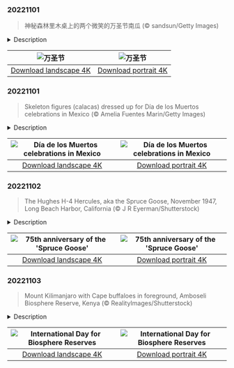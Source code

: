 

### 20221101

> 神秘森林里木桌上的两个微笑的万圣节南瓜 (© sandsun/Getty Images)

<details>
<summary>Description</summary>

> 南瓜灯最早起源于古代爱尔兰。后来这个习俗传入美国，新大陆的人们用南瓜替代萝卜，在上面雕刻鬼脸，在里面放上蜡烛，演变成了现在的南瓜灯，成为了万圣节的标志性装饰。
> 
> 
> 
> 

</details>

| ![万圣节](https://cn.bing.com/th?id=OHR.SmilingPunpkins2022_ZH-CN6763384812_UHD.jpg&pid=hp&w=400&h=224&rs=1&c=4) | ![万圣节](https://cn.bing.com/th?id=OHR.SmilingPunpkins2022_ZH-CN6763384812_1080x1920.jpg&pid=hp&w=155&h=315&rs=1&c=4) |
|:---------:|:---------:|
| [Download landscape 4K](https://cn.bing.com/th?id=OHR.SmilingPunpkins2022_ZH-CN6763384812_UHD.jpg) | [Download portrait 4K](https://cn.bing.com/th?id=OHR.SmilingPunpkins2022_ZH-CN6763384812_1080x1920.jpg) |

### 20221101

> Skeleton figures (calacas) dressed up for Día de los Muertos celebrations in Mexico (© Amelia Fuentes Marin/Getty Images)

<details>
<summary>Description</summary>

> It may seem odd to celebrate death—after all, it's the end of our personal era. But tell that to people who celebrate the Day of the Dead, or el Día de los Muertos, and they'll smile. They may explain that death is part of the circle of life, and as natural as any other human milestone. As our photo shows, the Day of the Dead is a big holiday in Mexico, where calacas—skeleton figures of musicians, workers, and other folks in merry scenes of everyday 'life'—lurk everywhere for weeks before the main event. Of course, living people also play dead for the day, donning skeleton outfits, masks, and grotesque makeup. Music, processions, and food add to the quirky, fun carnival atmosphere.
> 
> The Day of the Dead has deep roots in Mexico. In Aztec times, for example, the belief was that after people died, they traveled to the Land of the Dead, called Chicunamictlán. Mexico's pre-Hispanic beliefs eventually melded with Catholic celebrations of All Saints' Day and All Souls' Day to create the joyous event celebrated today. Families leave food or other gifts on their loved ones' graves or on homemade altars called 'ofrendas,' welcoming deceased relatives for the day. No wonder it's viewed as a happy holiday—you get to hang out with the spirits of the dearly loved people whom you've lost. (Just don't let Uncle Joe tell one of his jokes.)
> 
> 

</details>

| ![Día de los Muertos celebrations in Mexico](https://cn.bing.com/th?id=OHR.Calacas_EN-US6430903741_UHD.jpg&pid=hp&w=400&h=224&rs=1&c=4) | ![Día de los Muertos celebrations in Mexico](https://cn.bing.com/th?id=OHR.Calacas_EN-US6430903741_1080x1920.jpg&pid=hp&w=155&h=315&rs=1&c=4) |
|:---------:|:---------:|
| [Download landscape 4K](https://cn.bing.com/th?id=OHR.Calacas_EN-US6430903741_UHD.jpg) | [Download portrait 4K](https://cn.bing.com/th?id=OHR.Calacas_EN-US6430903741_1080x1920.jpg) |

### 20221102

> The Hughes H-4 Hercules, aka the Spruce Goose, November 1947, Long Beach Harbor, California (© J R Eyerman/Shutterstock)

<details>
<summary>Description</summary>

> Today we're looking back to a time when an eccentric billionaire's dream of reaching new heights was still a novel idea. It was 75 years ago today that Howard Hughes' 'flying boat,' dubbed the 'Spruce Goose,' made its one and only flight. Officially named the Hughes H-4 Hercules, the press persisted in calling it the 'Spruce Goose' even though it was constructed almost entirely of birch wood. The plane was commissioned in 1942 by American industrialist Henry Kaiser, who supplied ships to the US during World War II. Kaiser recruited Hughes—the film producer turned pilot, engineer, and business magnate—to build a flying cargo ship that could avoid German submarines while transporting troops and war supplies across the Atlantic. The contract called for three of the planes to be built within two years. Hughes was still working on the design when the war ended—in the end, he delivered only the one in our photo, two years after V-E Day.
> 
> Adjusted for inflation, the Spruce Goose cost roughly $213 million. It remains the largest flying boat ever built and when it was finished, it had the longest wingspan of any previously built aircraft at 320 feet, 11 inches. Even though the plane was no longer needed for the war effort, Hughes was committed to seeing it fly, which it did, but just barely. After liftoff, it flew at 135 mph roughly 70 feet above the water. It cruised for about a mile for a whopping 26 seconds. 'I put the sweat of my life into this thing,' Hughes had said just a few months prior, vowing to leave the country if it was a failure. Failure is in the eye of the beholder, however, as Hughes never left and his spending of government funds was considered reasonable, because, technically, the Spruce Goose did fly.
> 
> 

</details>

| ![75th anniversary of the 'Spruce Goose'](https://cn.bing.com/th?id=OHR.SpruceGoose_EN-US0021752220_UHD.jpg&pid=hp&w=400&h=224&rs=1&c=4) | ![75th anniversary of the 'Spruce Goose'](https://cn.bing.com/th?id=OHR.SpruceGoose_EN-US0021752220_1080x1920.jpg&pid=hp&w=155&h=315&rs=1&c=4) |
|:---------:|:---------:|
| [Download landscape 4K](https://cn.bing.com/th?id=OHR.SpruceGoose_EN-US0021752220_UHD.jpg) | [Download portrait 4K](https://cn.bing.com/th?id=OHR.SpruceGoose_EN-US0021752220_1080x1920.jpg) |

### 20221103

> Mount Kilimanjaro with Cape buffaloes in foreground, Amboseli Biosphere Reserve, Kenya (© RealityImages/Shutterstock)

<details>
<summary>Description</summary>

> UNESCO designated November 3, 2022, the first annual International Day for Biosphere Reserves. Biosphere reserves are vast areas around the world used to promote biodiversity, cultural diversity, environmentally sustainable economic development, and research and education on how humans can coexist with nature.
> 
> The Amboseli Biosphere Reserve, which we feature today, is located on the Kenyan side of Mount Kilimanjaro and includes an amazing variety of ecological zones, including dry mountain forests, mountains, savannah rangelands, wetlands, and swamps. Elephants, lions, and giraffes make their home in the Amboseli. Designated a UNESCO biosphere reserve in 1980, Amboseli was a focus of a UN-sponsored program to ensure the long-term conservation of biodiversity in the area, partly by involving the local population in sustainable use.
> 
> 

</details>

| ![International Day for Biosphere Reserves](https://cn.bing.com/th?id=OHR.AmboseliBioshere_EN-US9391999022_UHD.jpg&pid=hp&w=400&h=224&rs=1&c=4) | ![International Day for Biosphere Reserves](https://cn.bing.com/th?id=OHR.AmboseliBioshere_EN-US9391999022_1080x1920.jpg&pid=hp&w=155&h=315&rs=1&c=4) |
|:---------:|:---------:|
| [Download landscape 4K](https://cn.bing.com/th?id=OHR.AmboseliBioshere_EN-US9391999022_UHD.jpg) | [Download portrait 4K](https://cn.bing.com/th?id=OHR.AmboseliBioshere_EN-US9391999022_1080x1920.jpg) |